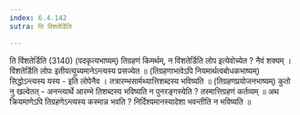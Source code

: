 ```yaml
---
index: 6.4.142
sutra: ति विंशतेर्डिति

---
```

ति विंशतेर्डिति (3140) (पदकृत्यभाष्यम्) तिग्रहणं किमर्थम्, न विंशतेर्डिति लोप इत्येवोच्येत ? नैवं शक्यम् । विंशतेर्डिति लोपः इतीयत्युच्यमानेऽन्त्यस्य प्रसज्येत ॥ (तिग्रहणाभावेऽपि नियमार्थत्वबोधकभाष्यम्) सिद्धोऽन्त्यस्य यस्य -  इति लोपेनैव । तत्रारम्भसार्मथ्यात्तिशब्दस्य भविष्यति ॥ (तिग्रहणप्रयोजनभाष्यम्) कुतो नु खल्वेतत् - अनन्त्यार्थे आरम्भे तिशब्दस्य भविष्यति न पुनरङ्गस्येति ? तस्मात्तिग्रहणं कर्तव्यम् ॥ अथ क्रियमाणेऽपि तिग्रहणेऽन्त्यस्य कस्मान्न भवति ? निर्दिश्यमानस्यादेशा भवन्तीति न भविष्यति ॥
